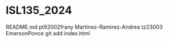# ISL135_2024
 README.md pt92002frany Martinez-Ramirez-Andrea tz23003 EmersonPonce
git add index.html


